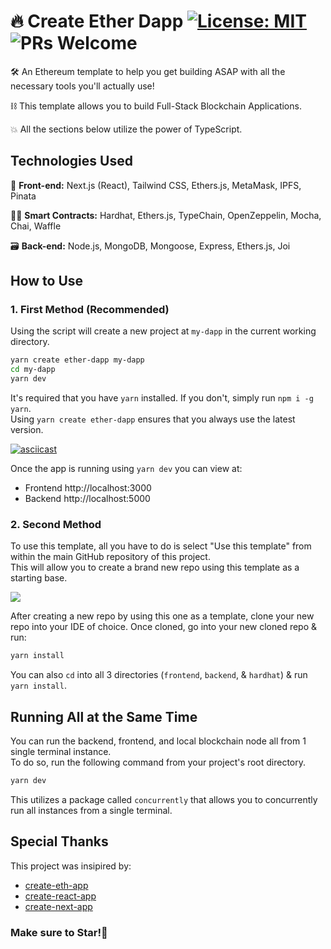 # 🔥 Create Ether Dapp [![License: MIT](https://img.shields.io/badge/License-MIT-yellow.svg)](https://opensource.org/licenses/MIT) ![PRs Welcome](https://img.shields.io/badge/PRs-welcome-blue.svg)

🛠️ An Ethereum template to help you get building ASAP with all the necessary tools you'll actually use!

⛓️ This template allows you to build Full-Stack Blockchain Applications.

💥 All the sections below utilize the power of TypeScript.

## Technologies Used

🎨 __Front-end:__
Next.js (React), Tailwind CSS, Ethers.js, MetaMask, IPFS, Pinata

👷‍♂️ __Smart Contracts:__
Hardhat, Ethers.js, TypeChain, OpenZeppelin, Mocha, Chai, Waffle

🗃️ __Back-end:__
Node.js, MongoDB, Mongoose, Express, Ethers.js, Joi

## How to Use

### 1. First Method (Recommended)

Using the script will create a new project at `my-dapp` in the current working directory. 

```bash
yarn create ether-dapp my-dapp
cd my-dapp
yarn dev
```

It's required that you have `yarn` installed. If you don't, simply run `npm i -g yarn`.  
Using `yarn create ether-dapp` ensures that you always use the latest version.

[![asciicast](https://asciinema.org/a/yvInaM0HZE0jQ7VmB6yGhxhEE.svg)](https://asciinema.org/a/yvInaM0HZE0jQ7VmB6yGhxhEE)

Once the app is running using `yarn dev` you can view at:  
- Frontend http://localhost:3000  
- Backend http://localhost:5000

### 2. Second Method

To use this template, all you have to do is select "Use this template" from within the main GitHub repository of this project.  
This will allow you to create a brand new repo using this template as a starting base.

<a href="https://asciinema.org/a/vZjDXWRTqep0yf3YdngGLvToe?autoplay=1?preload=1?speed=2" target="_blank"><img src="https://asciinema.org/a/vZjDXWRTqep0yf3YdngGLvToe.svg" /></a>

After creating a new repo by using this one as a template, clone your new repo into your IDE of choice.
Once cloned, go into your new cloned repo & run:

```bash
yarn install
```

You can also `cd` into all 3 directories (`frontend`, `backend`, & `hardhat`) & run `yarn install`.

## Running All at the Same Time

You can run the backend, frontend, and local blockchain node all from 1 single terminal instance.  
To do so, run the following command from your project's root directory.

```bash
yarn dev
```

This utilizes a package called `concurrently` that allows you to concurrently run all instances from a single terminal.

## Special Thanks

This project was insipired by:

- [create-eth-app](https://github.com/paulrberg/create-eth-app)
- [create-react-app](https://github.com/facebook/create-react-app)
- [create-next-app](https://github.com/zeit/next.js/tree/master/packages/create-next-app)

### Make sure to Star!🌟
